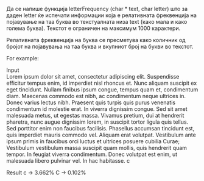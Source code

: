 Да се напише функција letterFrequency (char * text, char letter) што за даден letter ќе испечати информации која е релативната фреквенција на појавување на таа буква во текстуалната низа text (како мала и како голема буква). Текстот е ограничен на максимум 1000 карактери.

Релативната фреквенција на буква се пресметува како количник од бројот на појавувања на таа буква и вкупниот број на букви во текстот.

For example:

Input	
Lorem ipsum dolor sit amet, consectetur adipiscing elit. Suspendisse efficitur tempus enim, id imperdiet nisl rhoncus et. Nunc aliquam suscipit ex eget tincidunt. Nullam finibus ipsum congue, tempus quam et, condimentum diam. Maecenas commodo est nibh, ac condimentum neque ultrices in. Donec varius lectus nibh. Praesent quis turpis quis purus venenatis condimentum id molestie erat. In viverra dignissim congue. Sed sit amet malesuada metus, ut egestas massa. Vivamus pretium, dui at hendrerit pharetra, nunc augue dignissim lorem, in suscipit tortor ligula quis tellus. Sed porttitor enim non faucibus facilisis. Phasellus accumsan tincidunt est, quis imperdiet mauris commodo vel. Aliquam erat volutpat. Vestibulum ante ipsum primis in faucibus orci luctus et ultrices posuere cubilia Curae; Vestibulum vestibulum massa suscipit quam mollis, quis hendrerit quam tempor. In feugiat viverra condimentum. Donec volutpat est enim, ut malesuada libero pulvinar vel. In hac habitasse.
c

Result
c -> 3.662%
C -> 0.102%